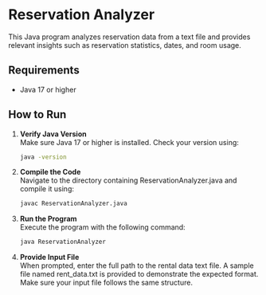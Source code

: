 # Reservation Analyzer

This Java program analyzes reservation data from a text file and provides relevant insights such as reservation statistics, dates, and room usage.

## Requirements

- Java 17 or higher

## How to Run

1. **Verify Java Version**  
   Make sure Java 17 or higher is installed. Check your version using:
   ```bash
   java -version

2. **Compile the Code**  
   Navigate to the directory containing ReservationAnalyzer.java and compile it using:
   ```bash
   javac ReservationAnalyzer.java

3. **Run the Program**  
   Execute the program with the following command:
   ```bash
   java ReservationAnalyzer

4. **Provide Input File**  
   When prompted, enter the full path to the rental data text file. A sample file named rent_data.txt is provided to demonstrate the expected format. Make sure your input file follows the same structure.
